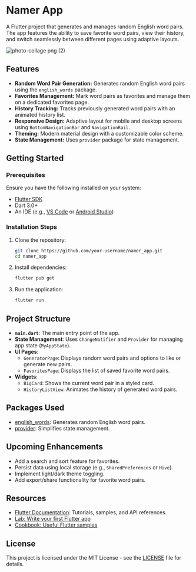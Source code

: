 # Namer App

A Flutter project that generates and manages random English word pairs. The app features the ability to save favorite word pairs, view their history, and switch seamlessly between different pages using adaptive layouts.

![photo-collage png (2)](https://github.com/user-attachments/assets/ec8e937c-02a8-4d8d-a20d-17d6fc0f95fa)


## Features

- **Random Word Pair Generation:** Generates random English word pairs using the `english_words` package.
- **Favorites Management:** Mark word pairs as favorites and manage them on a dedicated favorites page.
- **History Tracking:** Tracks previously generated word pairs with an animated history list.
- **Responsive Design:** Adaptive layout for mobile and desktop screens using `BottomNavigationBar` and `NavigationRail`.
- **Theming:** Modern material design with a customizable color scheme.
- **State Management:** Uses `provider` package for state management.

## Getting Started

### Prerequisites

Ensure you have the following installed on your system:

- [Flutter SDK](https://docs.flutter.dev/get-started/install)
- Dart 3.0+
- An IDE (e.g., [VS Code](https://code.visualstudio.com/) or [Android Studio](https://developer.android.com/studio))

### Installation Steps

1. Clone the repository:

   ```bash
   git clone https://github.com/your-username/namer_app.git
   cd namer_app
   ```

2. Install dependencies:

   ```bash
   flutter pub get
   ```

3. Run the application:
   ```bash
   flutter run
   ```

## Project Structure

- **`main.dart`**: The main entry point of the app.
- **State Management**: Uses `ChangeNotifier` and `Provider` for managing app state (`MyAppState`).
- **UI Pages**:
  - `GeneratorPage`: Displays random word pairs and options to like or generate new pairs.
  - `FavoritesPage`: Displays the list of saved favorite word pairs.
- **Widgets**:
  - `BigCard`: Shows the current word pair in a styled card.
  - `HistoryListView`: Animates the history of generated word pairs.

## Packages Used

- [english_words](https://pub.dev/packages/english_words): Generates random English word pairs.
- [provider](https://pub.dev/packages/provider): Simplifies state management.

## Upcoming Enhancements

- Add a search and sort feature for favorites.
- Persist data using local storage (e.g., `SharedPreferences` or `Hive`).
- Implement light/dark theme toggling.
- Add export/share functionality for favorite word pairs.

## Resources

- [Flutter Documentation](https://docs.flutter.dev/): Tutorials, samples, and API references.
- [Lab: Write your first Flutter app](https://docs.flutter.dev/get-started/codelab)
- [Cookbook: Useful Flutter samples](https://docs.flutter.dev/cookbook)

## License

This project is licensed under the MIT License - see the [LICENSE](LICENSE) file for details.
